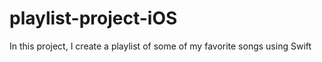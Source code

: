 # playlist-project-iOS
In this project, I create a playlist of some of my favorite songs using Swift
